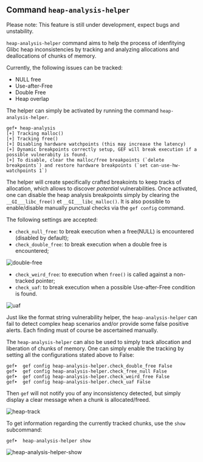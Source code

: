 ## Command `heap-analysis-helper`

Please note: This feature is still under development, expect bugs and unstability.

`heap-analysis-helper` command aims to help the process of idenfitying Glibc heap inconsistencies by
tracking and analyzing allocations and deallocations of chunks of memory.

Currently, the following issues can be tracked:

- NULL free
- Use-after-Free
- Double Free
- Heap overlap

The helper can simply be activated by running the command `heap-analysis-helper`.

```
gef➤ heap-analysis
[+] Tracking malloc()
[+] Tracking free()
[+] Disabling hardware watchpoints (this may increase the latency)
[+] Dynamic breakpoints correctly setup, GEF will break execution if a possible vulnerabity is found.
[+] To disable, clear the malloc/free breakpoints (`delete breakpoints`) and restore hardware breakpoints (`set can-use-hw-watchpoints 1`)
```

The helper will create specifically crafted breakoints to keep tracks of allocation, which allows to
discover *potential* vulnerabilities. Once activated, one can disable the heap analysis breakpoints
simply by clearing the `__GI___libc_free()` et `__GI___libc_malloc()`. It is also possible to
enable/disable manually punctual checks via the `gef config` command.

The following settings are accepted:

- `check_null_free`: to break execution when a free(NULL) is encountered (disabled by default);
- `check_double_free`: to break execution when a double free is encountered;

![double-free](https://i.imgur.com/S7b4FJa.png)

- `check_weird_free`: to execution when `free()` is called against a non-tracked pointer;
- `check_uaf`: to break execution when a possible Use-after-Free condition is found.

![uaf](https://i.imgur.com/NfV5Cu9.png)

Just like the format string vulnerability helper, the `heap-analysis-helper` can fail to detect
complex heap scenarios and/or provide some false positive alerts. Each finding must of course be
ascertained manually.

The `heap-analysis-helper` can also be used to simply track allocation and liberation of chunks of
memory. One can simply enable the tracking by setting all the configurations stated above to False:

```
gef➤  gef config heap-analysis-helper.check_double_free False
gef➤  gef config heap-analysis-helper.check_free_null False
gef➤  gef config heap-analysis-helper.check_weird_free False
gef➤  gef config heap-analysis-helper.check_uaf False
```

Then `gef` will not notify you of any inconsistency detected, but simply display a clear message
when a chunk is allocated/freed.

![heap-track](https://i.imgur.com/68NGTvw.png)

To get information regarding the currently tracked chunks, use the `show` subcommand:

```
gef➤  heap-analysis-helper show
```

![heap-analysis-helper-show](https://i.imgur.com/0I4jBWJ.png)
